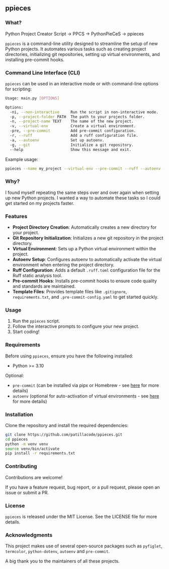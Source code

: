 ## ppieces

### What?

Python Project Creator Script -> PPCS -> PythonPieCeS -> ppieces

`ppieces` is a command-line utility designed to streamline the setup of new Python projects.
It automates various tasks such as creating project directories, initializing git repositories, setting up virtual environments, and installing pre-commit hooks.

### Command Line Interface (CLI)

`ppieces` can be used in an interactive mode or with command-line options for scripting:

```bash
Usage: main.py [OPTIONS]

Options:
  -ni, --non-interactive     Run the script in non-interactive mode.
  -p, --project-folder PATH  The path to your projects folder.
  -n, --project-name TEXT    The name of the new project.
  -v, --virtual-env          Create a virtual environment.
  -pre, --pre-commit         Add pre-commit configuration.
  -r, --ruff                 Add a ruff configuration file.
  -a, --autoenv              Set up autoenv.
  -g, --git                  Initialize a git repository.
  --help                     Show this message and exit.
```

Example usage:
```bash
ppieces --name my_project --virtual-env --pre-commit --ruff --autoenv --git
```

### Why?

I found myself repeating the same steps over and over again when setting up new Python projects.
I wanted a way to automate these tasks so I could get started on my projects faster.


### Features

- **Project Directory Creation**: Automatically creates a new directory for your project.
- **Git Repository Initialization**: Initializes a new git repository in the project directory.
- **Virtual Environment**: Sets up a Python virtual environment within the project.
- **Autoenv Setup**: Configures autoenv to automatically activate the virtual environment when entering the project directory.
- **Ruff Configuration**: Adds a default `.ruff.toml` configuration file for the Ruff static analysis tool.
- **Pre-commit Hooks**: Installs pre-commit hooks to ensure code quality and standards are maintained.
- **Template Files**: Provides template files like `.gitignore`, `requirements.txt`, and `.pre-commit-config.yaml` to get started quickly.

### Usage

1. Run the `ppieces` script.
2. Follow the interactive prompts to configure your new project.
3. Start coding!

### Requirements

Before using `ppieces`, ensure you have the following installed:

- Python >= 3.10

Optional:
- `pre-commit` (can be installed via pipx or Homebrew - see [here](https://pre-commit.com/#install) for more details)
- `autoenv` (optional for auto-activation of virtual environments - see [here](https://github.com/hyperupcall/autoenv?tab=readme-ov-file) for more details)

### Installation

Clone the repository and install the required dependencies:

```bash
git clone https://github.com/patillacode/ppieces.git
cd ppieces
python -m venv venv
source venv/bin/activate
pip install -r requirements.txt
```

### Contributing

Contributions are welcome!

If you have a feature request, bug report, or a pull request, please open an issue or submit a PR.

### License

`ppieces` is released under the MIT License. See the LICENSE file for more details.

### Acknowledgments

This project makes use of several open-source packages such as `pyfiglet`, `termcolor`, `python-dotenv`, `autoenv` and `pre-commit`.

A big thank you to the maintainers of all these projects.
